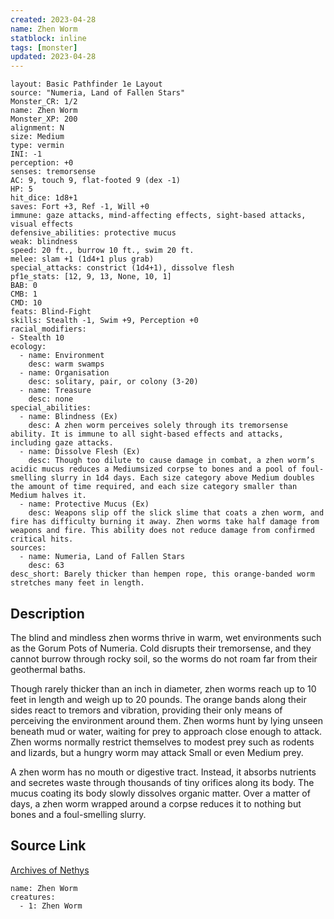 ```yaml
---
created: 2023-04-28
name: Zhen Worm
statblock: inline
tags: [monster]
updated: 2023-04-28
---
```

```statblock
layout: Basic Pathfinder 1e Layout
source: "Numeria, Land of Fallen Stars"
Monster_CR: 1/2
name: Zhen Worm
Monster_XP: 200
alignment: N
size: Medium
type: vermin
INI: -1
perception: +0
senses: tremorsense
AC: 9, touch 9, flat-footed 9 (dex -1)
HP: 5
hit_dice: 1d8+1
saves: Fort +3, Ref -1, Will +0
immune: gaze attacks, mind-affecting effects, sight-based attacks, visual effects
defensive_abilities: protective mucus
weak: blindness
speed: 20 ft., burrow 10 ft., swim 20 ft.
melee: slam +1 (1d4+1 plus grab)
special_attacks: constrict (1d4+1), dissolve flesh
pf1e_stats: [12, 9, 13, None, 10, 1]
BAB: 0
CMB: 1
CMD: 10
feats: Blind-Fight
skills: Stealth -1, Swim +9, Perception +0
racial_modifiers:
- Stealth 10
ecology:
  - name: Environment
    desc: warm swamps
  - name: Organisation
    desc: solitary, pair, or colony (3-20)
  - name: Treasure
    desc: none
special_abilities:
  - name: Blindness (Ex)
    desc: A zhen worm perceives solely through its tremorsense ability. It is immune to all sight-based effects and attacks, including gaze attacks.
  - name: Dissolve Flesh (Ex)
    desc: Though too dilute to cause damage in combat, a zhen worm’s acidic mucus reduces a Mediumsized corpse to bones and a pool of foul-smelling slurry in 1d4 days. Each size category above Medium doubles the amount of time required, and each size category smaller than Medium halves it.
  - name: Protective Mucus (Ex)
    desc: Weapons slip off the slick slime that coats a zhen worm, and fire has difficulty burning it away. Zhen worms take half damage from weapons and fire. This ability does not reduce damage from confirmed critical hits.
sources:
  - name: Numeria, Land of Fallen Stars
    desc: 63
desc_short: Barely thicker than hempen rope, this orange-banded worm stretches many feet in length.
```
## Description
The blind and mindless zhen worms thrive in warm, wet environments such as the Gorum Pots of Numeria. Cold disrupts their tremorsense, and they cannot burrow through rocky soil, so the worms do not roam far from their geothermal baths.

Though rarely thicker than an inch in diameter, zhen worms reach up to 10 feet in length and weigh up to 20 pounds. The orange bands along their sides react to tremors and vibration, providing their only means of perceiving the environment around them. Zhen worms hunt by lying unseen beneath mud or water, waiting for prey to approach close enough to attack. Zhen worms normally restrict themselves to modest prey such as rodents and lizards, but a hungry worm may attack Small or even Medium prey.

A zhen worm has no mouth or digestive tract. Instead, it absorbs nutrients and secretes waste through thousands of tiny orifices along its body. The mucus coating its body slowly dissolves organic matter. Over a matter of days, a zhen worm wrapped around a corpse reduces it to nothing but bones and a foul-smelling slurry.
## Source Link
[Archives of Nethys](https://aonprd.com/MonsterDisplay.aspx?ItemName=Zhen%20Worm)
```encounter-table
name: Zhen Worm
creatures:
  - 1: Zhen Worm
```
